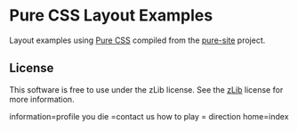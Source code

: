 Pure CSS Layout Examples
========================

Layout examples using [Pure CSS][pure] compiled from the [pure-site][] project.

[pure]: http://purecss.io/
[pure-site]: https://github.com/yahoo/pure-site


License
-------

This software is free to use under the zLib license.
See the [zLib][] license for more information.

[zLib]: http://www.zlib.net/zlib_license.html


information=profile
you die =contact us
how to play = direction
home=index
